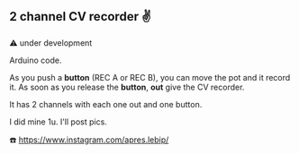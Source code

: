## 2 channel CV recorder :v:

:warning: under development

Arduino code.

As you push a **button** (REC A or REC B), you can move the pot and it record it. As soon as you release the **button**, **out** give the CV recorder.

It has 2 channels with each one out and one button.

I did mine 1u. I'll post pics.

:phone: https://www.instagram.com/apres.lebip/
